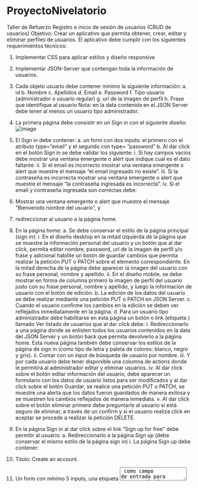 # ProyectoNivelatorio
Taller de Refuerzo
Registro e inicio de sesión de usuarios (CRUD de usuarios)
Objetivo: Crear un aplicativo que permita obtener, crear, editar y eliminar perfiles de usuarios.
El aplicativo debe cumplir con los siguientes requerimientos técnicos:
1. Implementar CSS para aplicar estilos y diseño responsive
2. Implementar JSON-Server que contengan toda la información de usuarios.
3. Cada objeto usuario debe contener mínimo la siguiente información:
a. id
b. Nombre
c. Apellidos
d. Email
e. Password
f. Tipo usuario (administrador o usuario regular)
g. url de la imagen de perfil
h. Frase que identifique al usuario
Nota: en la data contenida en el JSON Server debe tener al menos un usuario tipo administrador.
4. La primera página debe consistir en un Sign in con el siguiente diseño:
![image](https://user-images.githubusercontent.com/55018040/191891706-35912c00-6a3a-43ba-a750-03fe6c20e8a0.png)

5. El Sign in debe contener:
a. un form con dos inputs: el primero con el atributo type=”email” y el segundo con type= ”password”
b. Al dar click en el botón Sign in se debe validar los siguiente:
i. Si hay campos vacíos debe mostrar una ventana emergente o alert que indique cual es el dato faltante.
ii. Si el email es incorrecto mostrar una ventana emergente o alert que muestre el mensaje “el email ingresado no existe”.
iii. Si la contraseña es incorrecta mostrar una ventana emergente o alert que muestre el mensaje “la contraseña ingresada es incorrecta”.
iv. Si el email y contraseña ingresada son correctas debe:
1. Mostrar una ventana emergente o alert que muestre el mensaje “Bienvenido nombre del usuario”, y
2. redireccionar al usuario a la página home.
6. En la página home:
a. Se debe conservar el estilo de la página principal (sign in):
i. En el diseño desktop en la mitad izquierda de la página que se muestre la información personal del usuario y un botón que al dar click, permita editar nombre, password, url de la imagen de perfil y/o frase y adicional habilite un botón de guardar cambios que permita realizar la petición PUT o PATCH sobre el elemento correspondiente. En la mitad derecha de la página debe aparecer la imagen del usuario con su frase personal, nombre y apellido.
ii. En el diseño mobile, se debe mostrar en forma de columna primero la imagen de perfil del usuario justo con su frase personal, nombre y apellido, y luego la información de usuario con el botón de edición.
b. La edición de los datos del usuario se debe realizar mediante una petición PUT o PATCH en JSON Server.
c. Cuando el usuario confirme los cambios en la edición se deben ver reflejados inmediatamente en la página.
d. Para un usuario tipo administrador debe habilitarse en esta página un botón o link (etiqueta <a>) llamado Ver listado de usuarios que al dar click debe:
i. Redireccionarlo a una página donde se enlisten todos los usuarios contenidos en la data del JSON Server y un botón back que permita devolverlo a la página home. Esta nueva página también debe conservar los estilos de la página de sign in (como tipo de letra y paleta de colores: blanco, negro y gris).
ii. Contar con un input de búsqueda de usuario por nombre.
iii. Y por cada usuario debe tener disponible una columna de actions donde le permitirá al administrador editar y eliminar usuarios.
iv. Al dar click sobre el botón editar información del usuario, debe aparecer un formulario con los datos de usuario listos para ser modificados y al dar click sobre el botón Guardar, se realice una petición PUT o PATCH, se muestre una alerta que los datos fueron guardados de manera exitosa y se muestren los cambios reflejados de manera inmediata.
v. Al dar click sobre el botón eliminar primero debe preguntarle al usuario si está seguro de eliminar, a través de un confirm y si el usuario realiza click en aceptar se procede a realizar la petición DELETE.
7. En la página Sign in al dar click sobre el link “Sign up for free” debe permitir al usuario:
a. Redireccionarlo a la página Sign up (debe conservar el mismo estilo de la página sign in)
i. La página Sign up debe contener:
1. Título: Create an account.
2. Un form con mínimo 5 inputs, una etiqueta <textarea> como campo de entrada para ingresar la frase y un botón type=”submit” llamado Sign up.
3. Los inputs deben ser:
a. Dos inputs Type=”text” para el nombre y apellido
b. Un input type=”email”
c. Un input type=”password”
d. Un input type =”url” para ingresar la url de la imagen del usuario.
b. Al dar click en el botón Sign up debe crear el nuevo usuario mediante la petición POST y por último mostrar una ventana modal o alert que indique que el nuevo usuario fue creado exitosamente.
c. Los usuarios que sean creados en el sign up deben ser capaces de loguearse o iniciar sesión en el sign in y continuar el flujo especificado anteriormente.
8. En el aplicativo se debe evidenciar uso de:
a. Condicionales
b. Peticiones HTTPs
c. Eventos del DOM
d. Métodos de arrays
e. Flexbox
f. Media query
9. Cualquier funcionalidad adicional implementada, será tenida en cuenta como punto extra sobre la calificación del taller, después de haber completado los requerimientos mínimos.
10. Se tendrá en cuenta como puntuación extra la implementación de sweetalert https://sweetalert2.github.io/ para mostrar las alertas.
